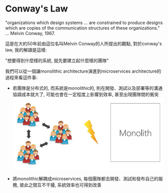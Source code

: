 # Conway's Law

"organizations which design systems ... are constrained to produce designs which are copies of the communication structures of these organizations." ... Melvin Conway, 1967.

這是在大約50年前由這位名叫Melvin Conway的人所提出的觀點, 對於conway's law, 我的解讀是這樣:

"想要得到什麼樣的系統, 就先要建立起什麼樣的團隊"

我們可以從一個讓monolithic architecture演進到microservices architecture的過程來看這件事:

* 若團隊是分布式的, 而系統是monolithic的, 則在開發、測試以及部署等的溝通協調成本就大了, 可能也會在一定程度上影響到效率, 甚至出現團隊間的衝突
  ![](/assets/monolithic_team.png)

* 將monolithic解耦成microservices, 每個團隊都去開發、測試和發布自己的服務, 彼此之間互不干擾, 系統效率也可得到改善



